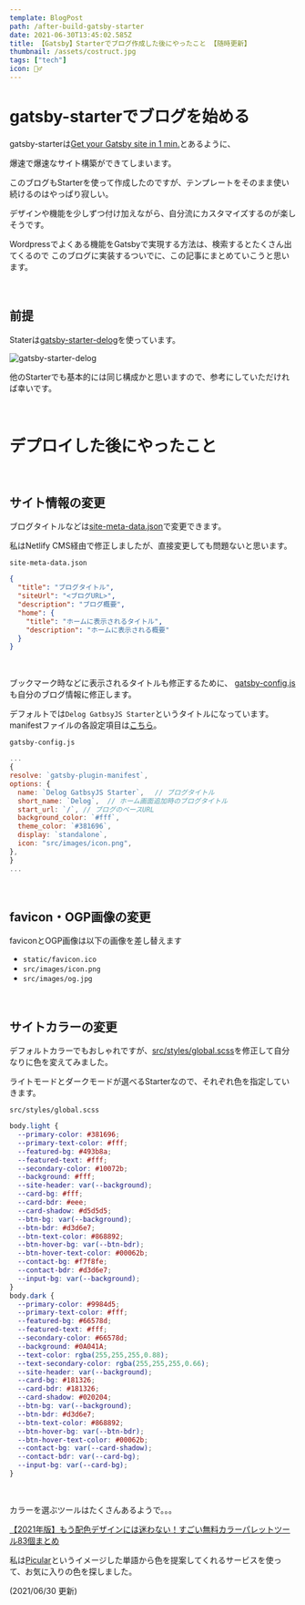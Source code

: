 ```yaml
---
template: BlogPost
path: /after-build-gatsby-starter
date: 2021-06-30T13:45:02.585Z
title: 【Gatsby】Starterでブログ作成した後にやったこと 【随時更新】
thumbnail: /assets/costruct.jpg
tags: ["tech"]
icon: 💇‍♂️
---
```

# gatsby-starterでブログを始める

gatsby-starterは[Get your Gatsby site in 1 min.](https://app.netlify.com/start/deploy?repository=https://github.com/W3Layouts/gatsby-starter-delog)とあるように、

爆速で爆速なサイト構築ができてしまいます。

このブログもStarterを使って作成したのですが、テンプレートをそのまま使い続けるのはやっぱり寂しい。 

デザインや機能を少しずつ付け加えながら、自分流にカスタマイズするのが楽しそうです。

Wordpressでよくある機能をGatsbyで実現する方法は、検索するとたくさん出てくるので
このブログに実装するついでに、この記事にまとめていこうと思います。

<br>

## 前提

Staterは[gatsby-starter-delog](https://www.gatsbyjs.com/starters/W3Layouts/gatsby-starter-delog)を使っています。

![gatsby-starter-delog](https://www.gatsbyjs.com/static/45d87c03cb6f0403e77abca7d1e4a60c/5803e/4b40e11da7ed0cff747d11422cf63dc9.webp "gatsby-starter-delog")

他のStarterでも基本的には同じ構成かと思いますので、参考にしていただければ幸いです。

<br>

# デプロイした後にやったこと

<br>

## サイト情報の変更

ブログタイトルなどは[site-meta-data.json](https://github.com/W3Layouts/gatsby-starter-delog/blob/master/site-meta-data.json)で変更できます。

私はNetlify CMS経由で修正しましたが、直接変更しても問題ないと思います。

`site-meta-data.json`
```json
{
  "title": "ブログタイトル",
  "siteUrl": "<ブログURL>",
  "description": "ブログ概要",
  "home": {
    "title": "ホームに表示されるタイトル",
    "description": "ホームに表示される概要"
  }
}
```

<br>

ブックマーク時などに表示されるタイトルも修正するために、 [gatsby-config.js](https://github.com/W3Layouts/gatsby-starter-delog/blob/master/gatsby-config.js)も自分のブログ情報に修正します。

デフォルトでは`Delog GatbsyJS Starter`というタイトルになっています。
manifestファイルの各設定項目は[こちら](https://developer.mozilla.org/ja/docs/Web/Manifest)。

`gatsby-config.js`
```js
...
{
resolve: `gatsby-plugin-manifest`,
options: {
  name: `Delog GatbsyJS Starter`,　 // ブログタイトル 
  short_name: `Delog`,  // ホーム画面追加時のブログタイトル
  start_url: `/`, // ブログのベースURL
  background_color: `#fff`,
  theme_color: `#381696`,
  display: `standalone`,
  icon: "src/images/icon.png",
},
}
...
```

<br>

## favicon・OGP画像の変更

faviconとOGP画像は以下の画像を差し替えます

- `static/favicon.ico`
- `src/images/icon.png`
- `src/images/og.jpg`

<br>

## サイトカラーの変更

デフォルトカラーでもおしゃれですが、[src/styles/global.scss](https://github.com/W3Layouts/gatsby-starter-delog/blob/master/src/styles/global.scss)を修正して自分なりに色を変えてみました。

ライトモードとダークモードが選べるStarterなので、それぞれ色を指定していきます。

`src/styles/global.scss`
```css
body.light {
  --primary-color: #381696;
  --primary-text-color: #fff;
  --featured-bg: #493b8a;
  --featured-text: #fff;
  --secondary-color: #10072b;
  --background: #fff;
  --site-header: var(--background);
  --card-bg: #fff;
  --card-bdr: #eee;
  --card-shadow: #d5d5d5;
  --btn-bg: var(--background);
  --btn-bdr: #d3d6e7;
  --btn-text-color: #868892;
  --btn-hover-bg: var(--btn-bdr);
  --btn-hover-text-color: #00062b;
  --contact-bg: #f7f8fe;
  --contact-bdr: #d3d6e7;
  --input-bg: var(--background);
}
body.dark {
  --primary-color: #9984d5;
  --primary-text-color: #fff;
  --featured-bg: #66578d;
  --featured-text: #fff;
  --secondary-color: #66578d;
  --background: #0A041A;
  --text-color: rgba(255,255,255,0.88);
  --text-secondary-color: rgba(255,255,255,0.66);
  --site-header: var(--background);
  --card-bg: #181326;
  --card-bdr: #181326;
  --card-shadow: #020204;
  --btn-bg: var(--background);
  --btn-bdr: #d3d6e7;
  --btn-text-color: #868892;
  --btn-hover-bg: var(--btn-bdr);
  --btn-hover-text-color: #00062b;
  --contact-bg: var(--card-shadow);
  --contact-bdr: var(--card-bg);
  --input-bg: var(--card-bg);
}
```

<br>

カラーを選ぶツールはたくさんあるようで。。。

[【2021年版】もう配色デザインには迷わない！すごい無料カラーパレットツール83個まとめ](https://photoshopvip.net/72189)

私は[Picular](https://picular.co/)というイメージした単語から色を提案してくれるサービスを使って、お気に入りの色を探しました。


(2021/06/30 更新)
